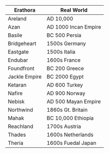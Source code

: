 Erathora | Real World 
---------|-----------
Areland | AD 10,000 
Azan | AD 1000 Incan Empire 
Basile | BC 500 Persia
Bridgeheart | 1500s Germany 
Eastgate | 1500s Italia
Endubar | 1600s France 
Foundfront | BC 200 Greece 
Jackle Empire | BC 2000 Egypt 
Ketaran | AD 600 Turkey  
Nafire | AD 900 Norway 
Nebisk | AD 500 Mayan Empire 
Northwind | 1860s Gt. Britain 
Mahak | BC 10,000 Ethiopia 
Reachland | 1700s Austria
Thades | 1600s Netherlands 
Theria | 1600s Fuedal Japan 
